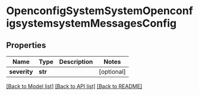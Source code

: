 # OpenconfigSystemSystemOpenconfigsystemsystemMessagesConfig

## Properties
Name | Type | Description | Notes
------------ | ------------- | ------------- | -------------
**severity** | **str** |  | [optional] 

[[Back to Model list]](../README.md#documentation-for-models) [[Back to API list]](../README.md#documentation-for-api-endpoints) [[Back to README]](../README.md)


